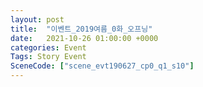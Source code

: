 ```yaml
---
layout: post
title:  "이벤트_2019여름_0화_오프닝"
date:   2021-10-26 01:00:00 +0000
categories: Event
Tags: Story Event
SceneCode: ["scene_evt190627_cp0_q1_s10"]
---
```

